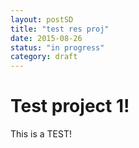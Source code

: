```yaml
---
layout: postSD
title: "test res proj"
date: 2015-08-26
status: "in progress"
category: draft
---
```


# Test project 1!

This is a TEST!
